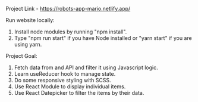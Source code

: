 Project Link - https://robots-app-mario.netlify.app/

Run website locally:
1. Install node modules by running "npm install".
2. Type "npm run start" if you have Node installed or "yarn start" if you are using yarn.

Project Goal:
1. Fetch data from and API and filter it using Javascript logic.
2. Learn useReducer hook to manage state.
3. Do some responsive styling with SCSS.
4. Use React Module to display individual items.
5. Use React Datepicker to filter the items by their data.
